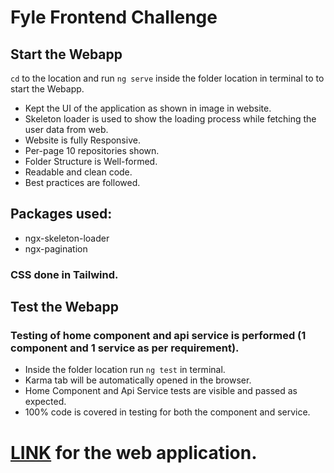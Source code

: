 # Fyle Frontend Challenge

## Start the Webapp

`cd` to the location and run `ng serve` inside the folder location in terminal to to start the Webapp.

- Kept the UI of the application as shown in image in website.
- Skeleton loader is used to show the loading process while fetching the user data from web.
- Website is fully Responsive.
- Per-page 10 repositories shown.
- Folder Structure is Well-formed.
- Readable and clean code.
- Best practices are followed.

## Packages used:

- ngx-skeleton-loader
- ngx-pagination

### CSS done in Tailwind.

## Test the Webapp

### Testing of home component and api service is performed (1 component and 1 service as per requirement).

- Inside the folder location run `ng test` in terminal.
- Karma tab will be automatically opened in the browser.
- Home Component and Api Service tests are visible and passed as expected.
- 100% code is covered in testing for both the component and service.

# [LINK](https://github-user-search-fyle.netlify.app/) for the web application.
